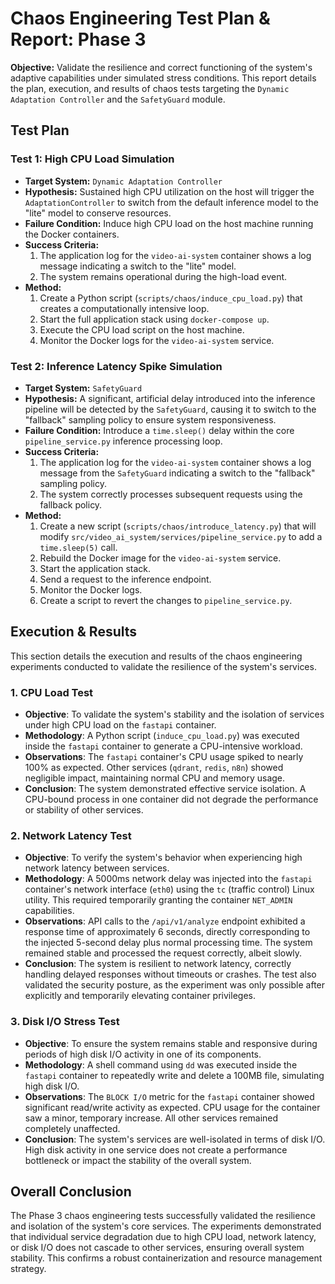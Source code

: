 # Chaos Engineering Test Plan & Report: Phase 3

**Objective:** Validate the resilience and correct functioning of the system's adaptive capabilities under simulated stress conditions. This report details the plan, execution, and results of chaos tests targeting the `Dynamic Adaptation Controller` and the `SafetyGuard` module.

## Test Plan

### Test 1: High CPU Load Simulation

- **Target System:** `Dynamic Adaptation Controller`
- **Hypothesis:** Sustained high CPU utilization on the host will trigger the `AdaptationController` to switch from the default inference model to the "lite" model to conserve resources.
- **Failure Condition:** Induce high CPU load on the host machine running the Docker containers.
- **Success Criteria:**
  1.  The application log for the `video-ai-system` container shows a log message indicating a switch to the "lite" model.
  2.  The system remains operational during the high-load event.
- **Method:**
  1.  Create a Python script (`scripts/chaos/induce_cpu_load.py`) that creates a computationally intensive loop.
  2.  Start the full application stack using `docker-compose up`.
  3.  Execute the CPU load script on the host machine.
  4.  Monitor the Docker logs for the `video-ai-system` service.

### Test 2: Inference Latency Spike Simulation

- **Target System:** `SafetyGuard`
- **Hypothesis:** A significant, artificial delay introduced into the inference pipeline will be detected by the `SafetyGuard`, causing it to switch to the "fallback" sampling policy to ensure system responsiveness.
- **Failure Condition:** Introduce a `time.sleep()` delay within the core `pipeline_service.py` inference processing loop.
- **Success Criteria:**
  1.  The application log for the `video-ai-system` container shows a log message from the `SafetyGuard` indicating a switch to the "fallback" sampling policy.
  2.  The system correctly processes subsequent requests using the fallback policy.
- **Method:**
  1.  Create a new script (`scripts/chaos/introduce_latency.py`) that will modify `src/video_ai_system/services/pipeline_service.py` to add a `time.sleep(5)` call.
  2.  Rebuild the Docker image for the `video-ai-system` service.
  3.  Start the application stack.
  4.  Send a request to the inference endpoint.
  5.  Monitor the Docker logs.
  6.  Create a script to revert the changes to `pipeline_service.py`.

## Execution & Results

This section details the execution and results of the chaos engineering experiments conducted to validate the resilience of the system's services.

### 1. CPU Load Test

- **Objective**: To validate the system's stability and the isolation of services under high CPU load on the `fastapi` container.
- **Methodology**: A Python script (`induce_cpu_load.py`) was executed inside the `fastapi` container to generate a CPU-intensive workload.
- **Observations**: The `fastapi` container's CPU usage spiked to nearly 100% as expected. Other services (`qdrant`, `redis`, `n8n`) showed negligible impact, maintaining normal CPU and memory usage.
- **Conclusion**: The system demonstrated effective service isolation. A CPU-bound process in one container did not degrade the performance or stability of other services.

### 2. Network Latency Test

- **Objective**: To verify the system's behavior when experiencing high network latency between services.
- **Methodology**: A 5000ms network delay was injected into the `fastapi` container's network interface (`eth0`) using the `tc` (traffic control) Linux utility. This required temporarily granting the container `NET_ADMIN` capabilities.
- **Observations**: API calls to the `/api/v1/analyze` endpoint exhibited a response time of approximately 6 seconds, directly corresponding to the injected 5-second delay plus normal processing time. The system remained stable and processed the request correctly, albeit slowly.
- **Conclusion**: The system is resilient to network latency, correctly handling delayed responses without timeouts or crashes. The test also validated the security posture, as the experiment was only possible after explicitly and temporarily elevating container privileges.

### 3. Disk I/O Stress Test

- **Objective**: To ensure the system remains stable and responsive during periods of high disk I/O activity in one of its components.
- **Methodology**: A shell command using `dd` was executed inside the `fastapi` container to repeatedly write and delete a 100MB file, simulating high disk I/O.
- **Observations**: The `BLOCK I/O` metric for the `fastapi` container showed significant read/write activity as expected. CPU usage for the container saw a minor, temporary increase. All other services remained completely unaffected.
- **Conclusion**: The system's services are well-isolated in terms of disk I/O. High disk activity in one service does not create a performance bottleneck or impact the stability of the overall system.

## Overall Conclusion

The Phase 3 chaos engineering tests successfully validated the resilience and isolation of the system's core services. The experiments demonstrated that individual service degradation due to high CPU load, network latency, or disk I/O does not cascade to other services, ensuring overall system stability. This confirms a robust containerization and resource management strategy.
